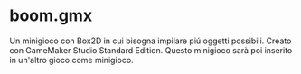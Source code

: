 boom.gmx
========

Un minigioco con Box2D in cui bisogna impilare piú oggetti possibili.
Creato con GameMaker Studio Standard Edition.
Questo minigioco sarà poi inserito in un'altro gioco come minigioco.
